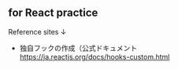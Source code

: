 ## for React practice

Reference sites ↓<br>
- 独自フックの作成（公式ドキュメント<br>
https://ja.reactjs.org/docs/hooks-custom.html

